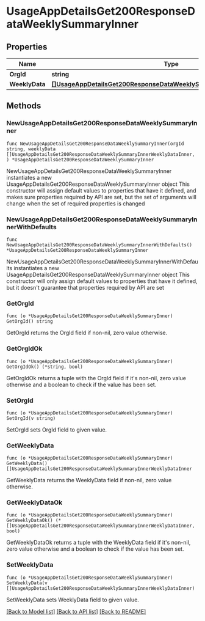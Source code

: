 # UsageAppDetailsGet200ResponseDataWeeklySummaryInner

## Properties

Name | Type | Description | Notes
------------ | ------------- | ------------- | -------------
**OrgId** | **string** |  | 
**WeeklyData** | [**[]UsageAppDetailsGet200ResponseDataWeeklySummaryInnerWeeklyDataInner**](UsageAppDetailsGet200ResponseDataWeeklySummaryInnerWeeklyDataInner.md) |  | 

## Methods

### NewUsageAppDetailsGet200ResponseDataWeeklySummaryInner

`func NewUsageAppDetailsGet200ResponseDataWeeklySummaryInner(orgId string, weeklyData []UsageAppDetailsGet200ResponseDataWeeklySummaryInnerWeeklyDataInner, ) *UsageAppDetailsGet200ResponseDataWeeklySummaryInner`

NewUsageAppDetailsGet200ResponseDataWeeklySummaryInner instantiates a new UsageAppDetailsGet200ResponseDataWeeklySummaryInner object
This constructor will assign default values to properties that have it defined,
and makes sure properties required by API are set, but the set of arguments
will change when the set of required properties is changed

### NewUsageAppDetailsGet200ResponseDataWeeklySummaryInnerWithDefaults

`func NewUsageAppDetailsGet200ResponseDataWeeklySummaryInnerWithDefaults() *UsageAppDetailsGet200ResponseDataWeeklySummaryInner`

NewUsageAppDetailsGet200ResponseDataWeeklySummaryInnerWithDefaults instantiates a new UsageAppDetailsGet200ResponseDataWeeklySummaryInner object
This constructor will only assign default values to properties that have it defined,
but it doesn't guarantee that properties required by API are set

### GetOrgId

`func (o *UsageAppDetailsGet200ResponseDataWeeklySummaryInner) GetOrgId() string`

GetOrgId returns the OrgId field if non-nil, zero value otherwise.

### GetOrgIdOk

`func (o *UsageAppDetailsGet200ResponseDataWeeklySummaryInner) GetOrgIdOk() (*string, bool)`

GetOrgIdOk returns a tuple with the OrgId field if it's non-nil, zero value otherwise
and a boolean to check if the value has been set.

### SetOrgId

`func (o *UsageAppDetailsGet200ResponseDataWeeklySummaryInner) SetOrgId(v string)`

SetOrgId sets OrgId field to given value.


### GetWeeklyData

`func (o *UsageAppDetailsGet200ResponseDataWeeklySummaryInner) GetWeeklyData() []UsageAppDetailsGet200ResponseDataWeeklySummaryInnerWeeklyDataInner`

GetWeeklyData returns the WeeklyData field if non-nil, zero value otherwise.

### GetWeeklyDataOk

`func (o *UsageAppDetailsGet200ResponseDataWeeklySummaryInner) GetWeeklyDataOk() (*[]UsageAppDetailsGet200ResponseDataWeeklySummaryInnerWeeklyDataInner, bool)`

GetWeeklyDataOk returns a tuple with the WeeklyData field if it's non-nil, zero value otherwise
and a boolean to check if the value has been set.

### SetWeeklyData

`func (o *UsageAppDetailsGet200ResponseDataWeeklySummaryInner) SetWeeklyData(v []UsageAppDetailsGet200ResponseDataWeeklySummaryInnerWeeklyDataInner)`

SetWeeklyData sets WeeklyData field to given value.



[[Back to Model list]](../README.md#documentation-for-models) [[Back to API list]](../README.md#documentation-for-api-endpoints) [[Back to README]](../README.md)


